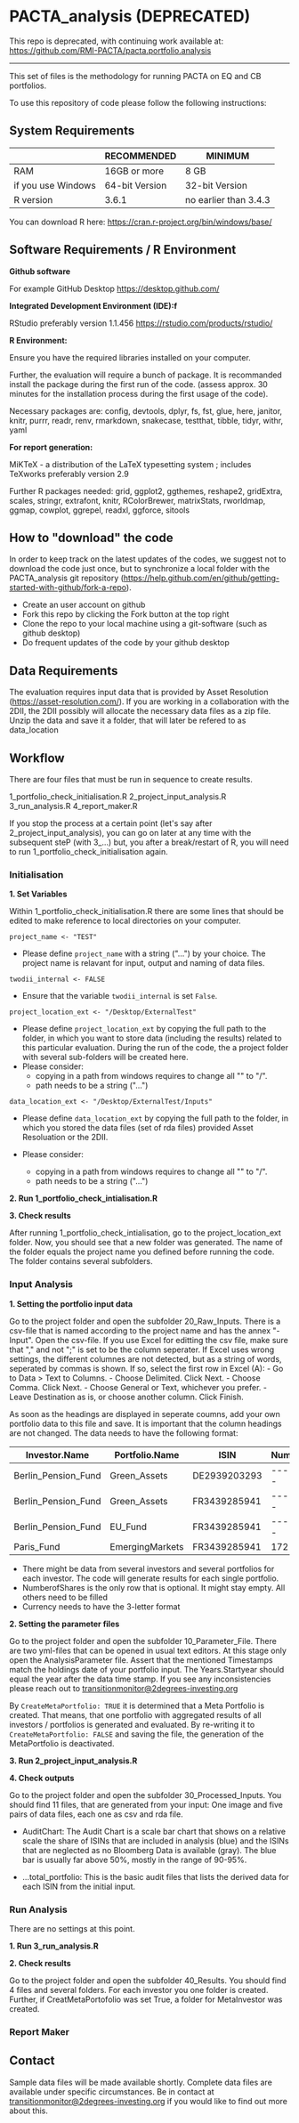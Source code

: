 # PACTA_analysis (DEPRECATED)

This repo is deprecated, with continuing work available at: https://github.com/RMI-PACTA/pacta.portfolio.analysis

----

This set of files is the methodology for running PACTA on EQ and CB portfolios. 

To use this repository of code please follow the following instructions:


## System Requirements ##

|   | RECOMMENDED | MINIMUM |
| ------------- | ------------- |------------- |
| RAM  | 16GB or more  | 8 GB |
| if you use Windows  | 64-bit Version  |32-bit Version |
| R version  | 3.6.1  |no earlier than 3.4.3 |

You can download R here: 
https://cran.r-project.org/bin/windows/base/


## Software Requirements / R Environment

**Github software**

For example GitHub Desktop
https://desktop.github.com/

**Integrated Development Environment (IDE):f**

RStudio 
preferably version 1.1.456
https://rstudio.com/products/rstudio/

**R Environment:**

Ensure you have the required libraries installed on your computer.

Further, the evaluation will require a bunch of package. It is recommanded install the package during the first run of the code. (assess approx. 30 minutes for the installation process during the first usage of the code).

Necessary packages are: 
config, devtools, dplyr, fs, fst, glue, here, janitor, knitr, purrr,
readr, renv, rmarkdown, snakecase, testthat, tibble, tidyr, withr, yaml
    
**For report generation:**

MiKTeX - a distribution of the LaTeX typesetting system ; includes TeXworks
preferably version 2.9

Further R packages needed:
grid, ggplot2, ggthemes, reshape2, gridExtra, scales, stringr, extrafont, knitr, RColorBrewer, matrixStats, rworldmap, ggmap, cowplot, ggrepel, readxl, ggforce, sitools

## How to "download" the code

In order to keep track on the latest updates of the codes, we suggest not to download the code just once, but to synchronize a local folder with the PACTA_analysis git repository (https://help.github.com/en/github/getting-started-with-github/fork-a-repo). 
 - Create an user account on github
 - Fork this repo by clicking the Fork button at the top right  
 - Clone the repo to your local machine using a git-software (such as github desktop) 
 - Do frequent updates of the code by your github desktop

## Data Requirements
The evaluation requires input data that is provided by Asset Resolution (https://asset-resolution.com/). If you are working in a collaboration with the 2DII, the 2DII possibly will allocate the necessary data files as a zip file. Unzip the data and save it a folder, that will later be refered to as data_location 

## Workflow

There are four files that must be run in sequence to create results. 

1_portfolio_check_initialisation.R
2_project_input_analysis.R
3_run_analysis.R
4_report_maker.R

If you stop the process at a certain point (let's say after 2_project_input_analysis), you can go on later at any time with the subsequent steP (with 3_...) but, you after a break/restart of R, you will need to run 1_portfolio_check_initialisation again.

### Initialisation

**1. Set Variables**

Within 1_portfolio_check_initialisation.R there are some lines that should be edited to make reference to local directories on your computer. 

```project_name <- "TEST"```

   - Please define ```project_name``` with a string ("...") by your choice. The project name is relavant for input, output and naming of data files.

```twodii_internal <- FALSE ```

   - Ensure that the variable ```twodii_internal``` is set ```False```. 

```project_location_ext <- "/Desktop/ExternalTest"```

   - Please define ```project_location_ext``` by copying the full path to the folder, in which you want to store data (including the results) related to this particular evaluation. During the run of the code, the a project folder with several sub-folders will be created here.
   - Please consider: 
     - copying in a path from windows requires to change all "\" to "/". 
     - path needs to be a string ("...")

```data_location_ext <- "/Desktop/ExternalTest/Inputs"```

   - Please define ```data_location_ext``` by copying the full path to the folder, in which you stored the data files (set of rda files) provided Asset Resoluation or the 2DII.

   - Please consider: 
     - copying in a path from windows requires to change all "\" to "/". 
     - path needs to be a string ("...")

**2. Run 1_portfolio_check_intialisation.R**

**3. Check results**

After running 1_portfolio_check_intialisation, go to the project_location_ext folder. Now, you should see that a new folder was generated. The name of the folder equals the project name you defined before running the code. The folder contains several subfolders.

### Input Analysis
**1. Setting the portfolio input data**

Go to the project folder and open the subfolder 20_Raw_Inputs. There is a csv-file that is named according to the project name and has the annex "-Input". Open the csv-file. 
If you use Excel for editting the csv file, make sure that "," and not ";" is set to be the column seperater. If Excel uses wrong settings, the different columnes are not detected, but as a string of words, seperated by commas is shown. If so, select the first row in Excel (A):
    - Go to Data > Text to Columns.
    - Choose Delimited. Click Next.
    - Choose Comma. Click Next.
    - Choose General or Text, whichever you prefer.
    - Leave Destination as is, or choose another column. Click Finish.
    
As soon as the headings are displayed in seperate coumns, add your own portfolio data to this file and save. It is important that the column headings are not changed. The data needs to have the following format: 

| Investor.Name	| Portfolio.Name	| ISIN	| NumberofShares	| MarketValue	| Currency | 
 | -------------  | -------------  | -------------  | -------------  | -------------  | ------------- |
| Berlin_Pension_Fund| Green_Assets | DE2939203293 | ------------- | 8493050 | USD |
| Berlin_Pension_Fund  | Green_Assets  | FR3439285941 |------------- | 324234 | CHF |
| Berlin_Pension_Fund  | EU_Fund  | FR3439285941 |------------- | 2384929 | EUR |
| Paris_Fund  | EmergingMarkets  | FR3439285941 | 172 | 1239322 | GBP |

   - There might be data from several investors  and several portfolios for each investor. The code will generate results for each single portfolio. 
   - NumberofShares is the only row that is optional. It might stay empty. All others need to be filled
   - Currency needs to have the 3-letter format
  
**2. Setting the parameter files**

Go to the project folder and open the subfolder 10_Parameter_File. There are two yml-files that can be opened in usual text editors. At this stage only open the AnalysisParameter file. Assert that the mentioned Timestamps match the holdings date of your portfolio input. The Years.Startyear should equal the year after the data time stamp. If you see any inconsistencies please reach out to transitionmonitor@2degrees-investing.org 

By ```CreateMetaPortfolio: TRUE``` it is determined that a Meta Portfolio is created. That means, that one portfolio with aggregated results of all investors / portfolios is generated and evaluated. By re-writing it to ```CreateMetaPortfolio: FALSE``` and saving the file, the generation of the MetaPortfolio is deactivated.

**3. Run 2_project_input_analysis.R**

**4. Check outputs**

Go to the project folder and open the subfolder 30_Processed_Inputs. You should find 11 files, that are generated from your input: One image and five pairs of data files, each one as csv and rda file.

- AuditChart: The Audit Chart is a scale bar chart that shows on a relative scale the share of ISINs that are included in analysis (blue) and the ISINs that are neglected as no Bloomberg Data is available (gray). The blue bar is usually far above 50%, mostly in the range of 90-95%.

- ...total_portfolio: This is the basic audit files that lists the derived data for each ISIN from the initial input.


### Run Analysis
There are no settings at this point. 

**1. Run 3_run_analysis.R**

**2. Check results**

Go to the project folder and open the subfolder 40_Results. You should find 4 files and several folders. For each investor you one folder is created. Further, if CreatMetaPortofolio was set True, a folder for MetaInvestor was created. 


### Report Maker

## Contact

Sample data files will be made available shortly. Complete data files are available under specific circumstances. Be in contact at transitionmonitor@2degrees-investing.org if you would like to find out more about this.  
